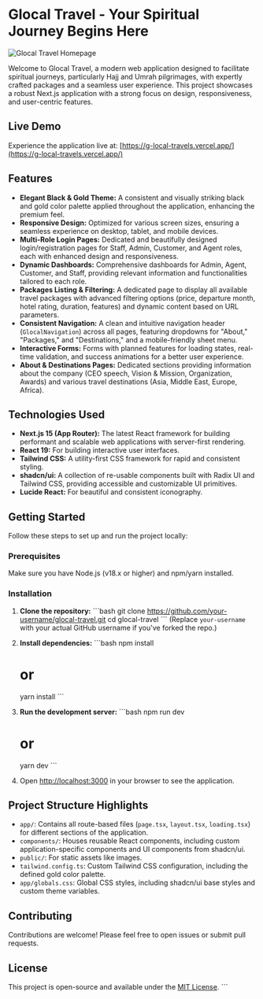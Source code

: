 # Glocal Travel - Your Spiritual Journey Begins Here

![Glocal Travel Homepage](https://sjc.microlink.io/xJELiKL8C-JYkw01BrOmgqV0W6MGwPFnsITauVjMvA8fp8nImdW9WbjHdkcSzKB0EXPGbTCDFgFMD0VKXTWtyQ.jpeg)

Welcome to Glocal Travel, a modern web application designed to facilitate spiritual journeys, particularly Hajj and Umrah pilgrimages, with expertly crafted packages and a seamless user experience. This project showcases a robust Next.js application with a strong focus on design, responsiveness, and user-centric features.

## Live Demo

Experience the application live at: [https://g-local-travels.vercel.app/](https://g-local-travels.vercel.app/)

## Features

*   **Elegant Black & Gold Theme:** A consistent and visually striking black and gold color palette applied throughout the application, enhancing the premium feel.
*   **Responsive Design:** Optimized for various screen sizes, ensuring a seamless experience on desktop, tablet, and mobile devices.
*   **Multi-Role Login Pages:** Dedicated and beautifully designed login/registration pages for Staff, Admin, Customer, and Agent roles, each with enhanced design and responsiveness.
*   **Dynamic Dashboards:** Comprehensive dashboards for Admin, Agent, Customer, and Staff, providing relevant information and functionalities tailored to each role.
*   **Packages Listing & Filtering:** A dedicated page to display all available travel packages with advanced filtering options (price, departure month, hotel rating, duration, features) and dynamic content based on URL parameters.
*   **Consistent Navigation:** A clean and intuitive navigation header (`GlocalNavigation`) across all pages, featuring dropdowns for "About," "Packages," and "Destinations," and a mobile-friendly sheet menu.
*   **Interactive Forms:** Forms with planned features for loading states, real-time validation, and success animations for a better user experience.
*   **About & Destinations Pages:** Dedicated sections providing information about the company (CEO speech, Vision & Mission, Organization, Awards) and various travel destinations (Asia, Middle East, Europe, Africa).

## Technologies Used

*   **Next.js 15 (App Router):** The latest React framework for building performant and scalable web applications with server-first rendering.
*   **React 19:** For building interactive user interfaces.
*   **Tailwind CSS:** A utility-first CSS framework for rapid and consistent styling.
*   **shadcn/ui:** A collection of re-usable components built with Radix UI and Tailwind CSS, providing accessible and customizable UI primitives.
*   **Lucide React:** For beautiful and consistent iconography.

## Getting Started

Follow these steps to set up and run the project locally:

### Prerequisites

Make sure you have Node.js (v18.x or higher) and npm/yarn installed.

### Installation

1.  **Clone the repository:**
    \`\`\`bash
    git clone https://github.com/your-username/glocal-travel.git
    cd glocal-travel
    \`\`\`
    (Replace `your-username` with your actual GitHub username if you've forked the repo.)

2.  **Install dependencies:**
    \`\`\`bash
    npm install
    # or
    yarn install
    \`\`\`

3.  **Run the development server:**
    \`\`\`bash
    npm run dev
    # or
    yarn dev
    \`\`\`

4.  Open [http://localhost:3000](http://localhost:3000) in your browser to see the application.

## Project Structure Highlights

*   `app/`: Contains all route-based files (`page.tsx`, `layout.tsx`, `loading.tsx`) for different sections of the application.
*   `components/`: Houses reusable React components, including custom application-specific components and UI components from shadcn/ui.
*   `public/`: For static assets like images.
*   `tailwind.config.ts`: Custom Tailwind CSS configuration, including the defined gold color palette.
*   `app/globals.css`: Global CSS styles, including shadcn/ui base styles and custom theme variables.

## Contributing

Contributions are welcome! Please feel free to open issues or submit pull requests.

## License

This project is open-source and available under the [MIT License](LICENSE).
\`\`\`

